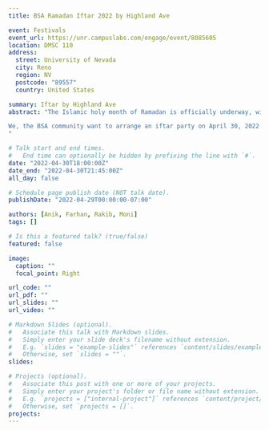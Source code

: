 ```yaml
---
title: BSA Ramadan Iftar 2022 by Highland Ave

event: Festivals
event_url: https://unr.campuslabs.com/engage/event/8085605
location: DMSC 110
address:
  street: University of Nevada
  city: Reno
  region: NV
  postcode: "89557"
  country: United States

summary: Iftar by Highland Ave
abstract: "The Islamic holy month of Ramadan is officially underway, with many Muslims around the world fasting for the next few weeks. Those who are taking part eat two times a day, before sunrise, in a meal known as Suhoor or Sehri, and after sunset, in a meal known as Iftari or Iftar. 

We, the BSA community want to arrange an iftar party on April 30, 2022 (Saturday) for our Bangladeshi Student community.
"

# Talk start and end times.
#   End time can optionally be hidden by prefixing the line with `#`.
date: "2022-04-30T18:00:00Z"
date_end: "2022-04-30T21:45:00Z"
all_day: false

# Schedule page publish date (NOT talk date).
publishDate: "2022-04-29T00:00:00-07:00"

authors: [Anik, Farhan, Rakib, Moni]
tags: []

# Is this a featured talk? (true/false)
featured: false

image:
  caption: ""
  focal_point: Right

url_code: ""
url_pdf: ""
url_slides: ""
url_video: ""

# Markdown Slides (optional).
#   Associate this talk with Markdown slides.
#   Simply enter your slide deck's filename without extension.
#   E.g. `slides = "example-slides"` references `content/slides/example-slides.md`.
#   Otherwise, set `slides = ""`.
slides:

# Projects (optional).
#   Associate this post with one or more of your projects.
#   Simply enter your project's folder or file name without extension.
#   E.g. `projects = ["internal-project"]` references `content/project/deep-learning/index.md`.
#   Otherwise, set `projects = []`.
projects:
---
```


<!-- Slides can be added in a few ways:

- **Create** slides using Wowchemy's [_Slides_](https://wowchemy.com/docs/managing-content/#create-slides) feature and link using `slides` parameter in the front matter of the talk file
- **Upload** an existing slide deck to `static/` and link using `url_slides` parameter in the front matter of the talk file
- **Embed** your slides (e.g. Google Slides) or presentation video on this page using [shortcodes](https://wowchemy.com/docs/writing-markdown-latex/).

Further event details, including page elements such as image galleries, can be added to the body of this page. -->
